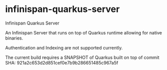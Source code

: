 # infinispan-quarkus-server
Infinispan Quarkus Server

An Infinispan Server that runs on top of Quarkus runtime allowing for native binaries.

Authentication and Indexing are not supported currently.

The current build requires a SNAPSHOT of Quarkus built on top of commit SHA: 921a2c653d2d851cef0e7b9b286651485c967a5f
